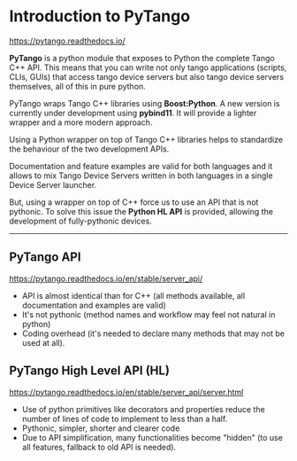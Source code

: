 # Introduction to PyTango

https://pytango.readthedocs.io/

**PyTango** is a python module that exposes to Python the complete Tango C++ API. This means that you can write not only tango applications (scripts, CLIs, GUIs) that access tango device servers but also tango device servers themselves, all of this in pure python.

PyTango wraps Tango C++ libraries using **Boost:Python**. A new version is currently under development using **pybind11**. It will provide a lighter wrapper and a more modern approach.

Using a Python wrapper on top of Tango C++ libraries helps to standardize the behaviour of the two development APIs. 

Documentation and feature examples are valid for both languages and it allows to mix Tango Device Servers written in both languages in a single Device Server launcher.

But, using a wrapper on top of C++ force us to use an API that is not pythonic. To solve this issue the **Python HL API** is provided, allowing the development of fully-pythonic devices.

----

## PyTango API

https://pytango.readthedocs.io/en/stable/server_api/

* API is almost identical than for C++ (all methods available, all documentation and examples are valid)
* It's not pythonic (method names and workflow may feel not natural in python)
* Coding overhead (it's needed to declare many methods that may not be used at all).

## PyTango High Level API (HL)

https://pytango.readthedocs.io/en/stable/server_api/server.html

* Use of python primitives like decorators and properties reduce the number of lines of code to implement 
to less than a half.
* Pythonic, simpler, shorter and clearer code
* Due to API simplification, many functionalities become "hidden" (to use all features, fallback to old API is needed).

